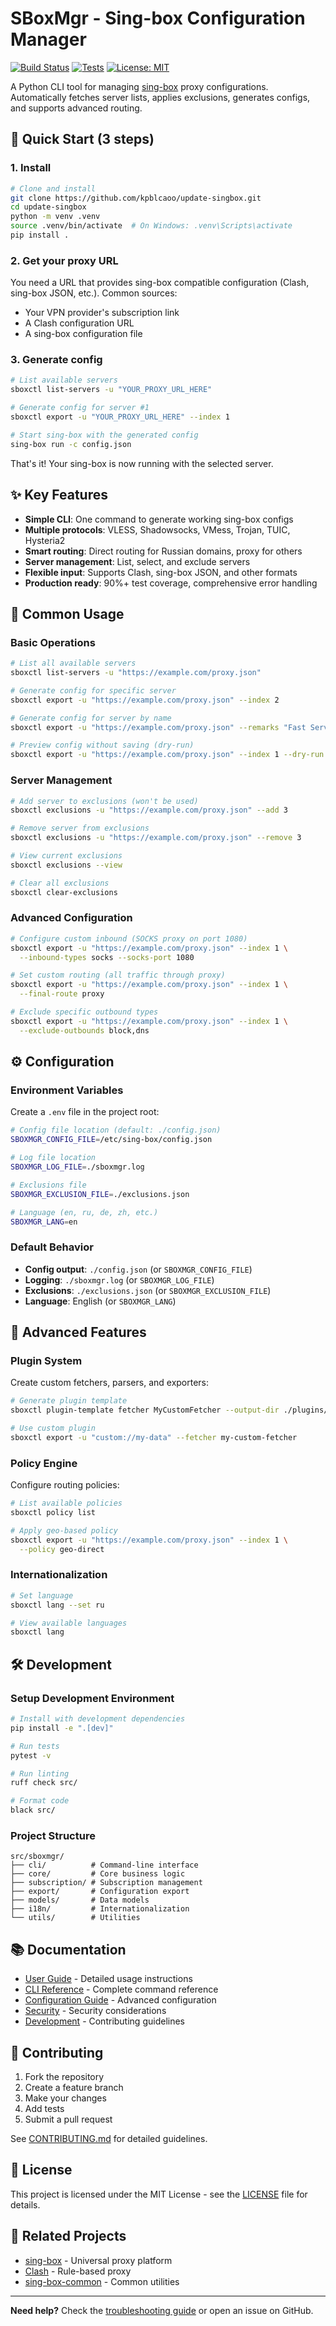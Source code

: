 # SBoxMgr - Sing-box Configuration Manager

[![Build Status](https://github.com/kpblcaoo/update-singbox/actions/workflows/ci-dev.yml/badge.svg)](https://github.com/kpblcaoo/update-singbox/actions)
[![Tests](https://img.shields.io/badge/tests-passing-brightgreen)](https://github.com/kpblcaoo/update-singbox/actions)
[![License: MIT](https://img.shields.io/badge/license-MIT-green.svg)](LICENSE)

A Python CLI tool for managing [sing-box](https://sing-box.sagernet.org/) proxy configurations. Automatically fetches server lists, applies exclusions, generates configs, and supports advanced routing.

## 🚀 Quick Start (3 steps)

### 1. Install
```bash
# Clone and install
git clone https://github.com/kpblcaoo/update-singbox.git
cd update-singbox
python -m venv .venv
source .venv/bin/activate  # On Windows: .venv\Scripts\activate
pip install .
```

### 2. Get your proxy URL
You need a URL that provides sing-box compatible configuration (Clash, sing-box JSON, etc.). Common sources:
- Your VPN provider's subscription link
- A Clash configuration URL
- A sing-box configuration file

### 3. Generate config
```bash
# List available servers
sboxctl list-servers -u "YOUR_PROXY_URL_HERE"

# Generate config for server #1
sboxctl export -u "YOUR_PROXY_URL_HERE" --index 1

# Start sing-box with the generated config
sing-box run -c config.json
```

That's it! Your sing-box is now running with the selected server.

## ✨ Key Features

- **Simple CLI**: One command to generate working sing-box configs
- **Multiple protocols**: VLESS, Shadowsocks, VMess, Trojan, TUIC, Hysteria2
- **Smart routing**: Direct routing for Russian domains, proxy for others
- **Server management**: List, select, and exclude servers
- **Flexible input**: Supports Clash, sing-box JSON, and other formats
- **Production ready**: 90%+ test coverage, comprehensive error handling

## 📖 Common Usage

### Basic Operations
```bash
# List all available servers
sboxctl list-servers -u "https://example.com/proxy.json"

# Generate config for specific server
sboxctl export -u "https://example.com/proxy.json" --index 2

# Generate config for server by name
sboxctl export -u "https://example.com/proxy.json" --remarks "Fast Server"

# Preview config without saving (dry-run)
sboxctl export -u "https://example.com/proxy.json" --index 1 --dry-run
```

### Server Management
```bash
# Add server to exclusions (won't be used)
sboxctl exclusions -u "https://example.com/proxy.json" --add 3

# Remove server from exclusions
sboxctl exclusions -u "https://example.com/proxy.json" --remove 3

# View current exclusions
sboxctl exclusions --view

# Clear all exclusions
sboxctl clear-exclusions
```

### Advanced Configuration
```bash
# Configure custom inbound (SOCKS proxy on port 1080)
sboxctl export -u "https://example.com/proxy.json" --index 1 \
  --inbound-types socks --socks-port 1080

# Set custom routing (all traffic through proxy)
sboxctl export -u "https://example.com/proxy.json" --index 1 \
  --final-route proxy

# Exclude specific outbound types
sboxctl export -u "https://example.com/proxy.json" --index 1 \
  --exclude-outbounds block,dns
```

## ⚙️ Configuration

### Environment Variables
Create a `.env` file in the project root:

```bash
# Config file location (default: ./config.json)
SBOXMGR_CONFIG_FILE=/etc/sing-box/config.json

# Log file location
SBOXMGR_LOG_FILE=./sboxmgr.log

# Exclusions file
SBOXMGR_EXCLUSION_FILE=./exclusions.json

# Language (en, ru, de, zh, etc.)
SBOXMGR_LANG=en
```

### Default Behavior
- **Config output**: `./config.json` (or `SBOXMGR_CONFIG_FILE`)
- **Logging**: `./sboxmgr.log` (or `SBOXMGR_LOG_FILE`)
- **Exclusions**: `./exclusions.json` (or `SBOXMGR_EXCLUSION_FILE`)
- **Language**: English (or `SBOXMGR_LANG`)

## 🔧 Advanced Features

### Plugin System
Create custom fetchers, parsers, and exporters:

```bash
# Generate plugin template
sboxctl plugin-template fetcher MyCustomFetcher --output-dir ./plugins/

# Use custom plugin
sboxctl export -u "custom://my-data" --fetcher my-custom-fetcher
```

### Policy Engine
Configure routing policies:

```bash
# List available policies
sboxctl policy list

# Apply geo-based policy
sboxctl export -u "https://example.com/proxy.json" --index 1 \
  --policy geo-direct
```

### Internationalization
```bash
# Set language
sboxctl lang --set ru

# View available languages
sboxctl lang
```

## 🛠 Development

### Setup Development Environment
```bash
# Install with development dependencies
pip install -e ".[dev]"

# Run tests
pytest -v

# Run linting
ruff check src/

# Format code
black src/
```

### Project Structure
```
src/sboxmgr/
├── cli/          # Command-line interface
├── core/         # Core business logic
├── subscription/ # Subscription management
├── export/       # Configuration export
├── models/       # Data models
├── i18n/         # Internationalization
└── utils/        # Utilities
```

## 📚 Documentation

- [User Guide](docs/user-guide/) - Detailed usage instructions
- [CLI Reference](docs/user-guide/cli-reference.md) - Complete command reference
- [Configuration Guide](docs/getting-started/configuration.md) - Advanced configuration
- [Security](docs/security.md) - Security considerations
- [Development](docs/developer/) - Contributing guidelines

## 🤝 Contributing

1. Fork the repository
2. Create a feature branch
3. Make your changes
4. Add tests
5. Submit a pull request

See [CONTRIBUTING.md](docs/developer/contributing.md) for detailed guidelines.

## 📄 License

This project is licensed under the MIT License - see the [LICENSE](LICENSE) file for details.

## 🔗 Related Projects

- [sing-box](https://sing-box.sagernet.org/) - Universal proxy platform
- [Clash](https://github.com/Dreamacro/clash) - Rule-based proxy
- [sing-box-common](https://github.com/kpblcaoo/sing-box-common) - Common utilities

---

**Need help?** Check the [troubleshooting guide](docs/user-guide/troubleshooting.md) or open an issue on GitHub.

